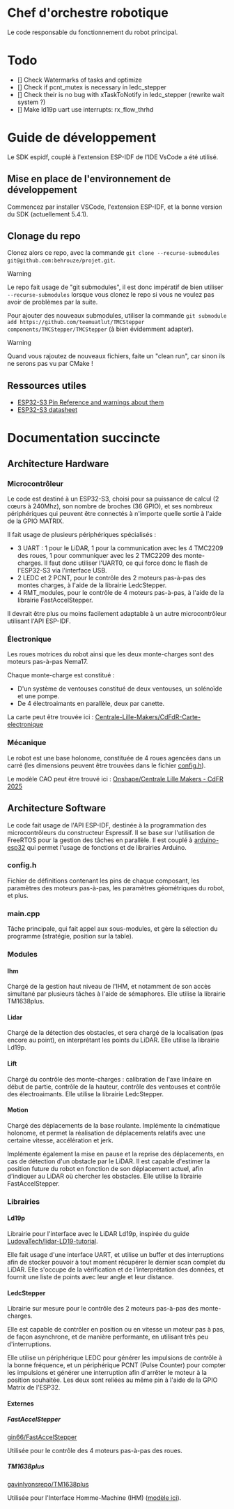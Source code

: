 # Chef d'orchestre robotique
Le code responsable du fonctionnement du robot principal.

# Todo
- [] Check Watermarks of tasks and optimize
- [] Check if pcnt_mutex is necessary in  ledc_stepper
- [] Check their is no bug with xTaskToNotify in ledc_stepper (rewrite wait system ?)
- [] Make ld19p uart use interrupts: rx_flow_thrhd

# Guide de développement

Le SDK espidf, couplé à l'extension ESP-IDF de l'IDE VsCode a été utilisé.

## Mise en place de l'environnement de développement
Commencez par installer VSCode, l'extension ESP-IDF, et la bonne version du SDK (actuellement 5.4.1).  

## Clonage du repo
Clonez alors ce repo, avec la commande `git clone --recurse-submodules git@github.com:behrouze/projet.git`.

> [!WARNING]
> Le repo fait usage de "git submodules", il est donc impératif de bien utiliser `--recurse-submodules` lorsque vous clonez le repo si vous ne voulez pas avoir de problèmes par la suite.

Pour ajouter des nouveaux submodules, utiliser la commande `git submodule add https://github.com/teemuatlut/TMCStepper components/TMCStepper/TMCStepper` (à bien évidemment adapter).

> [!WARNING]
> Quand vous rajoutez de nouveaux fichiers, faite un "clean run", car sinon ils ne serons pas vu par CMake !

## Ressources utiles

- [ESP32-S3 Pin Reference and warnings about them](http://wiki.fluidnc.com/en/hardware/ESP32-S3_Pin_Reference)
- [ESP32-S3 datasheet](https://www.espressif.com/sites/default/files/documentation/esp32-s3_datasheet_en.pdf)

# Documentation succincte
## Architecture Hardware
### Microcontrôleur
Le code est destiné à un ESP32-S3, choisi pour sa puissance de calcul (2 cœurs à 240Mhz), son nombre de broches (36 GPIO), et ses nombreux périphériques qui peuvent être connectés à n'importe quelle sortie à l'aide de la GPIO MATRIX.

Il fait usage de plusieurs périphériques spécialisés :
- 3 UART : 1 pour le LiDAR, 1 pour la communication avec les 4 TMC2209 des roues, 1 pour communiquer avec les 2 TMC2209 des monte-charges. Il faut donc utiliser l'UART0, ce qui force donc le flash de l'ESP32-S3 via l'interface USB.
- 2 LEDC et 2 PCNT, pour le contrôle des 2 moteurs pas-à-pas des montes charges, à l'aide de la librairie LedcStepper.
- 4 RMT_modules, pour le contrôle de 4 moteurs pas-à-pas, à l'aide de la librairie FastAccelStepper.

Il devrait être plus ou moins facilement adaptable à un autre microcontrôleur utilisant l'API ESP-IDF.

### Électronique
Les roues motrices du robot ainsi que les deux monte-charges sont des moteurs pas-à-pas Nema17.

Chaque monte-charge est constitué :
- D'un système de ventouses constitué de deux ventouses, un solénoïde et une pompe.
- De 4 électroaimants en parallèle, deux par canette.

La carte peut être trouvée ici : [Centrale-Lille-Makers/CdFdR-Carte-electronique](https://github.com/Centrale-Lille-Makers/CdFdR-Carte-electronique)

### Mécanique
Le robot est une base holonome, constituée de 4 roues agencées dans un carré (les dimensions peuvent être trouvées dans le fichier [config.h](main/src/config.h)).

Le modèle CAO peut être trouvé ici : [Onshape/Centrale Lille Makers - CdFR 2025](https://cad.onshape.com/documents/1dd859d76dc0697bb206ffb4/w/155620088c2d8d686e407f28/e/31f5d0088d568de8c32fdbd0?renderMode=0&uiState=68458cdf4c795e4f05b684ab)

## Architecture Software
Le code fait usage de l'API ESP-IDF, destinée à la programmation des microcontrôleurs du constructeur Espressif.
Il se base sur l'utilisation de FreeRTOS pour la gestion des tâches en parallèle.
Il est couplé à [arduino-esp32](https://github.com/espressif/arduino-esp32) qui permet l'usage de fonctions et de librairies Arduino.

### config.h

Fichier de définitions contenant les pins de chaque composant, les paramètres des moteurs pas-à-pas, les paramètres géométriques du robot, et plus.

### main.cpp

Tâche principale, qui fait appel aux sous-modules, et gère la sélection du programme (stratégie, position sur la table).

### Modules

#### Ihm

Chargé de la gestion haut niveau de l'IHM, et notamment de son accès simultané par plusieurs tâches à l'aide de sémaphores. Elle utilise la librairie TM1638plus.

#### Lidar

Chargé de la détection des obstacles, et sera chargé de la localisation (pas encore au point), en interprétant les points du LiDAR. Elle utilise la librairie Ld19p.

#### Lift

Chargé du contrôle des monte-charges : calibration de l'axe linéaire en début de partie, contrôle de la hauteur, contrôle des ventouses et contrôle des électroaimants. Elle utilise la librairie LedcStepper.

#### Motion

Chargé des déplacements de la base roulante. Implémente la cinématique holonome, et permet la réalisation de déplacements relatifs avec une certaine vitesse, accélération et jerk.

Implémente également la mise en pause et la reprise des déplacements, en cas de détection d'un obstacle par le LiDAR. Il est capable d'estimer la position future du robot en fonction de son déplacement actuel, afin d'indiquer au LiDAR où chercher les obstacles. Elle utilise la librairie FastAccelStepper.

### Librairies

#### Ld19p

Librairie pour l'interface avec le LiDAR Ld19p, inspirée du guide [LudovaTech/lidar-LD19-tutorial](https://github.com/LudovaTech/lidar-LD19-tutorial).

Elle fait usage d'une interface UART, et utilise un buffer et des interruptions afin de stocker pouvoir à tout moment récupérer le dernier scan complet du LiDAR. Elle s'occupe de la vérification et de l'interprétation des données, et fournit une liste de points avec leur angle et leur distance.

#### LedcStepper

Librairie sur mesure pour le contrôle des 2 moteurs pas-à-pas des monte-charges.

Elle est capable de contrôler en position ou en vitesse un moteur pas à pas, de façon asynchrone, et de manière performante, en utilisant très peu d'interruptions.

Elle utilise un périphérique LEDC pour générer les impulsions de contrôle à la bonne fréquence, et un périphérique PCNT (Pulse Counter) pour compter les impulsions et générer une interruption afin d'arrêter le moteur à la position souhaitée. Les deux sont reliées au même pin à l'aide de la GPIO Matrix de l'ESP32.

#### Externes

##### FastAccelStepper

[gin66/FastAccelStepper](https://github.com/gin66/FastAccelStepper)

Utilisée pour le contrôle des 4 moteurs pas-à-pas des roues.

##### TM1638plus

[gavinlyonsrepo/TM1638plus](https://github.com/gavinlyonsrepo/TM1638plus)

Utilisée pour l'Interface Homme-Machine (IHM) ([modèle ici](https://github.com/gavinlyonsrepo/TM1638plus?tab=readme-ov-file#model-one)).